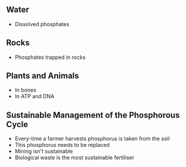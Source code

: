 ## Water 
- Dissolved phosphates

## Rocks
- Phosphates trapped in rocks

## Plants and Animals
- In bones 
- In ATP and DNA

## Sustainable Management of the Phosphorous Cycle
- Every-time a farmer harvests phosphorus is taken from the soil
- This phosphorus needs to be replaced
- Mining isn't sustainable 
- Biological waste is the most sustainable fertiliser